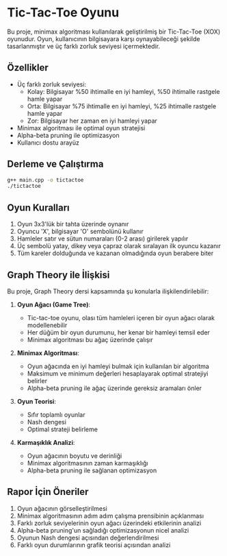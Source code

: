 # Tic-Tac-Toe Oyunu

Bu proje, minimax algoritması kullanılarak geliştirilmiş bir Tic-Tac-Toe (XOX) oyunudur. Oyun, kullanıcının bilgisayara karşı oynayabileceği şekilde tasarlanmıştır ve üç farklı zorluk seviyesi içermektedir.

## Özellikler

- Üç farklı zorluk seviyesi:
  - Kolay: Bilgisayar %50 ihtimalle en iyi hamleyi, %50 ihtimalle rastgele hamle yapar
  - Orta: Bilgisayar %75 ihtimalle en iyi hamleyi, %25 ihtimalle rastgele hamle yapar
  - Zor: Bilgisayar her zaman en iyi hamleyi yapar
- Minimax algoritması ile optimal oyun stratejisi
- Alpha-beta pruning ile optimizasyon
- Kullanıcı dostu arayüz

## Derleme ve Çalıştırma

```bash
g++ main.cpp -o tictactoe
./tictactoe
```

## Oyun Kuralları

1. Oyun 3x3'lük bir tahta üzerinde oynanır
2. Oyuncu 'X', bilgisayar 'O' sembolünü kullanır
3. Hamleler satır ve sütun numaraları (0-2 arası) girilerek yapılır
4. Üç sembolü yatay, dikey veya çapraz olarak sıralayan ilk oyuncu kazanır
5. Tüm kareler dolduğunda ve kazanan olmadığında oyun berabere biter

## Graph Theory ile İlişkisi

Bu proje, Graph Theory dersi kapsamında şu konularla ilişkilendirilebilir:

1. **Oyun Ağacı (Game Tree)**: 
   - Tic-tac-toe oyunu, olası tüm hamleleri içeren bir oyun ağacı olarak modellenebilir
   - Her düğüm bir oyun durumunu, her kenar bir hamleyi temsil eder
   - Minimax algoritması bu ağaç üzerinde çalışır

2. **Minimax Algoritması**:
   - Oyun ağacında en iyi hamleyi bulmak için kullanılan bir algoritma
   - Maksimum ve minimum değerleri hesaplayarak optimal stratejiyi belirler
   - Alpha-beta pruning ile ağaç üzerinde gereksiz aramaları önler

3. **Oyun Teorisi**:
   - Sıfır toplamlı oyunlar
   - Nash dengesi
   - Optimal strateji belirleme

4. **Karmaşıklık Analizi**:
   - Oyun ağacının boyutu ve derinliği
   - Minimax algoritmasının zaman karmaşıklığı
   - Alpha-beta pruning ile sağlanan optimizasyon

## Rapor İçin Öneriler

1. Oyun ağacının görselleştirilmesi
2. Minimax algoritmasının adım adım çalışma prensibinin açıklanması
3. Farklı zorluk seviyelerinin oyun ağacı üzerindeki etkilerinin analizi
4. Alpha-beta pruning'un sağladığı optimizasyonun nicel analizi
5. Oyunun Nash dengesi açısından değerlendirilmesi
6. Farklı oyun durumlarının grafik teorisi açısından analizi 